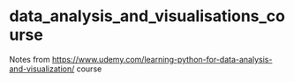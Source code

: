 # data_analysis_and_visualisations_course
Notes from https://www.udemy.com/learning-python-for-data-analysis-and-visualization/ course

